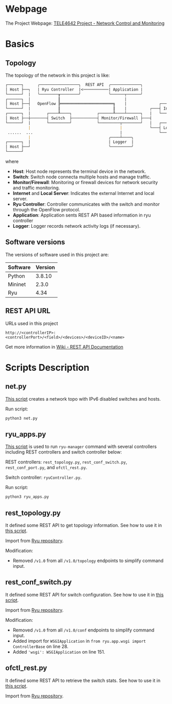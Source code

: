 # Webpage

The Project Webpage: [TELE4642 Project - Network Control and Monitoring](https://sites.google.com/view/tele4642-project-ncm)

# Basics 

## Topology
The topology of the network in this project is like:
``` markdown
┌──────┐      ╭─────────────────╮  REST API  ╭─────────────╮
│ Host ├──┐   | Ryu Controller  |<───────────| Application |
└──────┘  |   ╰────────╥────────╯            ╰──────┬──────╯
┌──────┐  |            ║                            | 
│ Host ├──┤   OpenFlow ╠═══════════════════════╗    |              ┌──────────┐
└──────┘  |            ║                       ║    |          ┌───┤ Internet |
┌──────┐  |       ┌────╨────┐           ┌──────╨────┴──────┐   |   └──────────┘
│ Host ├──┼───────┤ Switch  ├───────────┤ Monitor/Firewall ├───┤
└──────┘  |       └─────────┘           └─────────┬────────┘   |   ┌──────────────┐
          |                                       |            └───┤ Local Server |
 ......  ...                                      |                └──────────────┘
          |                                  ╭────┴────╮
┌──────┐  |                                  | Logger  |
│ Host ├──┘                                  ╰─────────╯
└──────┘  
```
where
- **Host**: Host node represents the terminal device in the network.
- **Switch**: Switch node connecta multiple hosts and manage traffic.
- **Monitor/Firewall**: Monitoring or firewall devices for network security and traffic monitoring.
- **Internet** and **Local Server**: Indicates the external Internet and local server.
- **Ryu Controller**: Controller communicates with the switch and monitor through the OpenFlow protocol.
- **Application**: Application sents REST API based information in ryu controller
- **Logger**: Logger records network activity logs (if necessary).

## Software versions
The versions of software used in this project are:

| Software | Version |
| -------- | ------- |
| Python   | 3.8.10  |
| Mininet  | 2.3.0   |
| Ryu      | 4.34    |

## REST API URL

URLs used in this project
```
http://<controllerIP>:<controllerPort>/<field>/<devices>/<deviceID>/<name>
```

Get more information in [Wiki - REST API Documentation](https://github.com/Caikun-Peng/TELE4642_Lab/wiki/REST-API-Documentation)

# Scripts Description
## net.py

[This script](NCM/net.py) creates a network topo with IPv6 disabled switches and hosts.

Run script:
``` cmd 
python3 net.py
```

## ryu_apps.py

[This script](NCM/ryu_apps.py) is used to run `ryu-manager` command with several controllers including REST controllers and switch controller below:

REST controllers: `rest_topology.py`, `rest_conf_switch.py`, `rest_conf_port.py`, and `ofctl_rest.py`.

Switch controller: `ryuController.py`.

Run script: 
``` cmd 
python3 ryu_apps.py
```
## rest_topology.py 

It defined some REST API to get topology information. See how to use it in [this script](NCM/rest_topology.py).

Import from [Ryu repository](https://github.com/faucetsdn/ryu/blob/master/ryu/app/rest_topology.py). 

Modification:
- Removed `/v1.0` from all `/v1.0/topology` endpoints to simplify command input.

## rest_conf_switch.py

It defined some REST API for switch configuration. See how to use it in [this script](NCM/rest_conf_switch.py).

Import from [Ryu repository](https://github.com/faucetsdn/ryu/blob/master/ryu/app/rest_conf_switch.py). 

Modification:
- Removed `/v1.0` from all `/v1.0/conf` endpoints to simplify command input. 
- Added import for `WSGIApplication` in `from ryu.app.wsgi import ControllerBase` on line 28.
- Added `'wsgi': WSGIApplication` on line 151.

## ofctl_rest.py 

It defined some REST API to retrieve the switch stats. See how to use it in [this script](NCM/ofctl_rest.py).

Import from [Ryu repository](https://github.com/faucetsdn/ryu/blob/master/ryu/app/ofctl_rest.py). 
